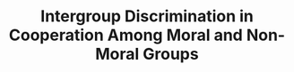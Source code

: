 ---
title: "Intergroup Discrimination in Cooperation Among Moral and Non-Moral Groups"
collection: publications
permalink: /publication/imada_etal_2021_lebs.pdf
paperurl: '/files/Imada et al. (2021) LEBS.pdf'
link: 'https://doi.org/10.5178/LEBS.2021.86'
citation: '<u>*Imada, H.</u>, Codd, D., & Liu, D. (2021). Intergroup Discrimination in Cooperation Among Moral and Non-Moral Groups. <em>Letters on Evolutionary Behavioral Science</em>, 12(1), 28-33. https://doi.org/10.5178/LEBS.2021.86'
---